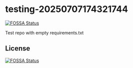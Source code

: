 # testing-20250707174321744
[![FOSSA Status](https://app.fossa.com/api/projects/git%2Bgithub.com%2Fkirogum%2Ftesting-20250707174321744.svg?type=shield)](https://app.fossa.com/projects/git%2Bgithub.com%2Fkirogum%2Ftesting-20250707174321744?ref=badge_shield)

Test repo with empty requirements.txt


## License
[![FOSSA Status](https://app.fossa.com/api/projects/git%2Bgithub.com%2Fkirogum%2Ftesting-20250707174321744.svg?type=large)](https://app.fossa.com/projects/git%2Bgithub.com%2Fkirogum%2Ftesting-20250707174321744?ref=badge_large)